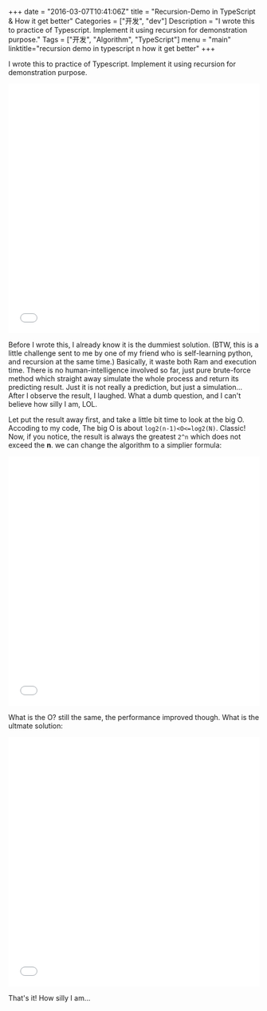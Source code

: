 +++
date = "2016-03-07T10:41:06Z"
title = "Recursion-Demo in TypeScript & How it get better"
Categories = ["开发", "dev"]
Description = "I wrote this to practice of Typescript. Implement it using recursion for demonstration purpose."
Tags = ["开发", "Algorithm", "TypeScript"]
menu = "main"
linktitle="recursion demo in typescript n how it get better"
+++

I wrote this to practice of Typescript. Implement it using recursion for demonstration purpose.

<iframe width="100%" height="500" src="//jsfiddle.net/qiansen1386/yLdr5082/embedded/js,html,result/" allowfullscreen="allowfullscreen" frameborder="0"></iframe>

Before I wrote this, I already know it is the dummiest solution. (BTW, this is a little challenge sent to me by one of my friend who is self-learning python, and recursion at the same time.) Basically, it waste both Ram and execution time. There is no human-intelligence involved so far, just pure brute-force method which straight away simulate the whole process and return its predicting result. Just it is not really a prediction, but just a simulation... After I observe the result, I laughed. What a dumb question, and I can't believe how silly I am, LOL.

Let put the result away first, and take a little bit time to look at the big O. Accoding to my code, The big O is about `log2(n-1)<O<=log2(N)`. Classic! Now, if you notice, the result is always the greatest `2^n` which does not exceed the **n**. we can change the algorithm to a simplier formula:

<iframe width="100%" height="500" src="//jsfiddle.net/qiansen1386/zvLu7re5/embedded/js,html,result/" allowfullscreen="allowfullscreen" frameborder="0"></iframe>

What is the O? still the same, the performance improved though.
What is the ultmate solution:

<iframe width="100%" height="500" src="//jsfiddle.net/qiansen1386/cvasL16t/embedded/js,html,result/" allowfullscreen="allowfullscreen" frameborder="0"></iframe> 

That's it! How silly I am...